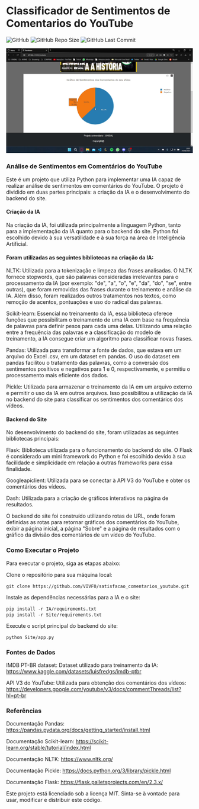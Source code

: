 # Classificador de Sentimentos de Comentarios do YouTube 
![GitHub](https://img.shields.io/github/license/VIVF0/satisfacao_comentarios_youtube)
![GitHub Repo Size](https://img.shields.io/github/repo-size/VIVF0/satisfacao_comentarios_youtube)
![GitHub Last Commit](https://img.shields.io/github/last-commit/VIVF0/satisfacao_comentarios_youtube)  

[![Watch the video](https://github.com/VIVF0/satisfacao_comentarios_youtube/blob/main/Site/capa.png)](https://youtu.be/r7o1pX0jLkQ)

### Análise de Sentimentos em Comentários do YouTube
Este é um projeto que utiliza Python para implementar uma IA capaz de realizar análise de sentimentos em comentários do YouTube. O projeto é dividido em duas partes principais: a criação da IA e o desenvolvimento do backend do site.

#### Criação da IA
Na criação da IA, foi utilizada principalmente a linguagem Python, tanto para a implementação da IA quanto para o backend do site. Python foi escolhido devido à sua versatilidade e à sua força na área de Inteligência Artificial.

#### Foram utilizadas as seguintes bibliotecas na criação da IA:

NLTK: Utilizada para a tokenização e limpeza das frases analisadas. O NLTK fornece stopwords, que são palavras consideradas irrelevantes para o processamento da IA (por exemplo: "de", "a", "o", "e", "da", "do", "se", entre outras), que foram removidas das frases durante o treinamento e análise da IA. Além disso, foram realizados outros tratamentos nos textos, como remoção de acentos, pontuações e uso do radical das palavras.

Scikit-learn: Essencial no treinamento da IA, essa biblioteca oferece funções que possibilitam o treinamento de uma IA com base na frequência de palavras para definir pesos para cada uma delas. Utilizando uma relação entre a frequência das palavras e a classificação do modelo de treinamento, a IA consegue criar um algoritmo para classificar novas frases.

Pandas: Utilizada para transformar a fonte de dados, que estava em um arquivo do Excel .csv, em um dataset em pandas. O uso do dataset em pandas facilitou o tratamento das palavras, como a conversão dos sentimentos positivos e negativos para 1 e 0, respectivamente, e permitiu o processamento mais eficiente dos dados.

Pickle: Utilizada para armazenar o treinamento da IA em um arquivo externo e permitir o uso da IA em outros arquivos. Isso possibilitou a utilização da IA no backend do site para classificar os sentimentos dos comentários dos vídeos.

#### Backend do Site
No desenvolvimento do backend do site, foram utilizadas as seguintes bibliotecas principais:

Flask: Biblioteca utilizada para o funcionamento do backend do site. O Flask é considerado um mini framework do Python e foi escolhido devido à sua facilidade e simplicidade em relação a outras frameworks para essa finalidade.

Googleapiclient: Utilizada para se conectar à API V3 do YouTube e obter os comentários dos vídeos.

Dash: Utilizada para a criação de gráficos interativos na página de resultados.

O backend do site foi construído utilizando rotas de URL, onde foram definidas as rotas para retornar gráficos dos comentários do YouTube, exibir a página inicial, a página "Sobre" e a página de resultados com o gráfico da divisão dos comentários de um vídeo do YouTube.

### Como Executar o Projeto
Para executar o projeto, siga as etapas abaixo:

Clone o repositório para sua máquina local:
```
git clone https://github.com/VIVF0/satisfacao_comentarios_youtube.git
```
Instale as dependências necessárias para a IA e o site:
```
pip install -r IA/requirements.txt
pip install -r Site/requirements.txt
```
Execute o script principal do backend do site:
```
python Site/app.py
```

### Fontes de Dados
IMDB PT-BR dataset: Dataset utilizado para treinamento da IA: https://www.kaggle.com/datasets/luisfredgs/imdb-ptbr 

API V3 do YouTube: Utilizada para obtenção dos comentários dos vídeos: https://developers.google.com/youtube/v3/docs/commentThreads/list?hl=pt-br 

### Referências
Documentação Pandas: https://pandas.pydata.org/docs/getting_started/install.html

Documentação Scikit-learn: https://scikit-learn.org/stable/tutorial/index.html 

Documentação NLTK: https://www.nltk.org/

Documentação Pickle: https://docs.python.org/3/library/pickle.html

Documentação Flask: https://flask.palletsprojects.com/en/2.3.x/

Este projeto está licenciado sob a licença MIT. Sinta-se à vontade para usar, modificar e distribuir este código.
